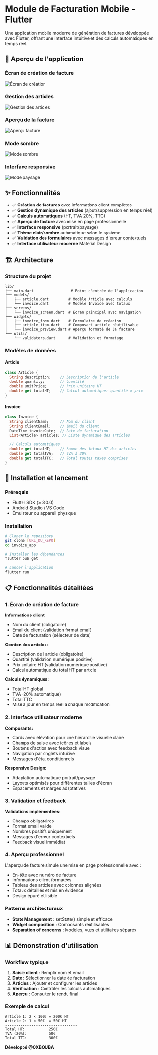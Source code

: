 # Module de Facturation Mobile - Flutter

Une application mobile moderne de génération de factures développée avec Flutter, offrant une interface intuitive et des calculs automatiques en temps réel.

## 📱 Aperçu de l'application

### Écran de création de facture
<!-- Insérer capture d'écran de l'écran de création -->
![Écran de création](screenshots/creation_screen.png)

### Gestion des articles
<!-- Insérer capture d'écran de la gestion des articles -->
![Gestion des articles](screenshots/articles_management.png)

### Aperçu de la facture
<!-- Insérer capture d'écran de l'aperçu -->
![Aperçu facture](screenshots/invoice_preview.png)

### Mode sombre
<!-- Insérer capture d'écran du mode sombre -->
![Mode sombre](screenshots/dark_mode.png)

### Interface responsive
<!-- Insérer capture d'écran en mode paysage -->
![Mode paysage](screenshots/landscape_mode.png)

## ✨ Fonctionnalités

- ✅ **Création de factures** avec informations client complètes
- ✅ **Gestion dynamique des articles** (ajout/suppression en temps réel)
- ✅ **Calculs automatiques** (HT, TVA 20%, TTC)
- ✅ **Aperçu de facture** avec mise en page professionnelle
- ✅ **Interface responsive** (portrait/paysage)
- ✅ **Thème clair/sombre** automatique selon le système
- ✅ **Validation des formulaires** avec messages d'erreur contextuels
- ✅ **Interface utilisateur moderne** Material Design

## 🏗️ Architecture

### Structure du projet
```
lib/
├── main.dart                 # Point d'entrée de l'application
├── models/
│   ├── article.dart         # Modèle Article avec calculs
│   └── invoice.dart         # Modèle Invoice avec totaux
├── screens/
│   └── invoice_screen.dart  # Écran principal avec navigation
├── widgets/
│   ├── invoice_form.dart    # Formulaire de création
│   ├── article_item.dart    # Composant article réutilisable
│   └── invoice_preview.dart # Aperçu formaté de la facture
└── utils/
    └── validators.dart      # Validation et formatage
```

### Modèles de données

#### Article
```dart
class Article {
  String description;    // Description de l'article
  double quantity;       // Quantité
  double unitPrice;      // Prix unitaire HT
  double get totalHT;    // Calcul automatique: quantité × prix
}
```

#### Invoice
```dart
class Invoice {
  String clientName;     // Nom du client
  String clientEmail;    // Email du client
  DateTime invoiceDate;  // Date de facturation
  List<Article> articles; // Liste dynamique des articles
  
  // Calculs automatiques
  double get totalHT;    // Somme des totaux HT des articles
  double get totalTVA;   // TVA à 20%
  double get totalTTC;   // Total toutes taxes comprises
}
```

## 🚀 Installation et lancement

### Prérequis
- Flutter SDK (≥ 3.0.0)
- Android Studio / VS Code
- Émulateur ou appareil physique

### Installation
```bash
# Cloner le repository
git clone [URL_DU_REPO]
cd invoice_app

# Installer les dépendances
flutter pub get

# Lancer l'application
flutter run
```

## 📋 Fonctionnalités détaillées

### 1. Écran de création de facture

**Informations client:**
- Nom du client (obligatoire)
- Email du client (validation format email)
- Date de facturation (sélecteur de date)

**Gestion des articles:**
- Description de l'article (obligatoire)
- Quantité (validation numérique positive)
- Prix unitaire HT (validation numérique positive)
- Calcul automatique du total HT par article

**Calculs dynamiques:**
- Total HT global
- TVA (20% automatique)
- Total TTC
- Mise à jour en temps réel à chaque modification

### 2. Interface utilisateur moderne

**Composants:**
- Cards avec élévation pour une hiérarchie visuelle claire
- Champs de saisie avec icônes et labels
- Boutons d'action avec feedback visuel
- Navigation par onglets intuitive
- Messages d'état conditionnels

**Responsive Design:**
- Adaptation automatique portrait/paysage
- Layouts optimisés pour différentes tailles d'écran
- Espacements et marges adaptatives

### 3. Validation et feedback

**Validations implémentées:**
- Champs obligatoires
- Format email valide
- Nombres positifs uniquement
- Messages d'erreur contextuels
- Feedback visuel immédiat

### 4. Aperçu professionnel

L'aperçu de facture simule une mise en page professionnelle avec :
- En-tête avec numéro de facture
- Informations client formatées
- Tableau des articles avec colonnes alignées
- Totaux détaillés et mis en évidence
- Design épuré et lisible

### Patterns architecturaux
- **State Management** : setState() simple et efficace
- **Widget composition** : Composants réutilisables
- **Separation of concerns** : Modèles, vues et utilitaires séparés

## 📊 Démonstration d'utilisation

### Workflow typique
1. **Saisie client** : Remplir nom et email
2. **Date** : Sélectionner la date de facturation
3. **Articles** : Ajouter et configurer les articles
4. **Vérification** : Contrôler les calculs automatiques
5. **Aperçu** : Consulter le rendu final

### Exemple de calcul
```
Article 1: 2 × 100€ = 200€ HT
Article 2: 1 × 50€  = 50€ HT
---------------------------------
Total HT:           250€
TVA (20%):          50€
Total TTC:          300€
```

**Développé @0XBOUBA**